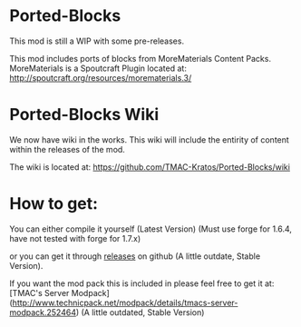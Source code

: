 Ported-Blocks
=============
This mod is still a WIP with some pre-releases.

This mod includes ports of blocks from MoreMaterials Content Packs.
MoreMaterials is a Spoutcraft Plugin located at: http://spoutcraft.org/resources/morematerials.3/

Ported-Blocks Wiki
==================
We now have wiki in the works. This wiki will include the entirity of content within the releases of the mod.

The wiki is located at: https://github.com/TMAC-Kratos/Ported-Blocks/wiki

How to get:
===========
You can either compile it yourself (Latest Version) (Must use forge for 1.6.4, have not tested with forge for 1.7.x)

or you can get it through [releases]() on github (A little outdate, Stable Version).

If you want the mod pack this is included in please feel free to get it at: [TMAC's Server Modpack] (http://www.technicpack.net/modpack/details/tmacs-server-modpack.252464) (A little outdated, Stable Version)
